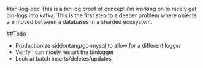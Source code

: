 #bin-log-poc
This is a bin log proof of concept i'm working on to nicely get bin-logs into kafka.  This is the first step to a deeper problem where objects are moved between a databases in a sharded ecosystem.

##Todo
- Productionize siddontang/go-mysql to allow for a different logger
- Verify I can nicely restart the binlogger 
- Look at batch inserts/deletes/updates


